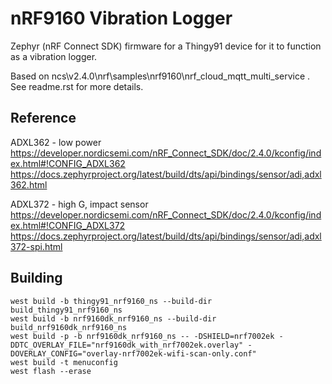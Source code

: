 # nRF9160 Vibration Logger

Zephyr (nRF Connect SDK) firmware for a Thingy91 device for it to function as a vibration logger.

Based on ncs\v2.4.0\nrf\samples\nrf9160\nrf_cloud_mqtt_multi_service . See readme.rst for more details.

## Reference

ADXL362 - low power
https://developer.nordicsemi.com/nRF_Connect_SDK/doc/2.4.0/kconfig/index.html#!CONFIG_ADXL362
https://docs.zephyrproject.org/latest/build/dts/api/bindings/sensor/adi,adxl362.html

ADXL372 - high G, impact sensor
https://developer.nordicsemi.com/nRF_Connect_SDK/doc/2.4.0/kconfig/index.html#!CONFIG_ADXL372
https://docs.zephyrproject.org/latest/build/dts/api/bindings/sensor/adi,adxl372-spi.html

## Building

```
west build -b thingy91_nrf9160_ns --build-dir build_thingy91_nrf9160_ns
west build -b nrf9160dk_nrf9160_ns --build-dir build_nrf9160dk_nrf9160_ns
west build -p -b nrf9160dk_nrf9160_ns -- -DSHIELD=nrf7002ek -DDTC_OVERLAY_FILE="nrf9160dk_with_nrf7002ek.overlay" -DOVERLAY_CONFIG="overlay-nrf7002ek-wifi-scan-only.conf"
west build -t menuconfig
west flash --erase
```
